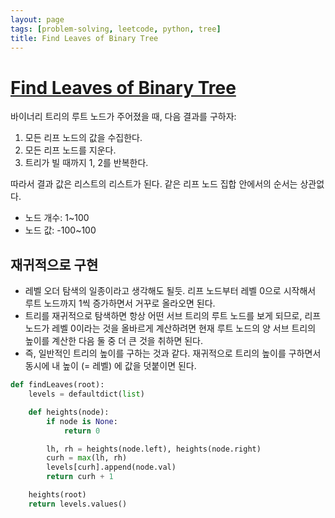 ```yaml
---
layout: page
tags: [problem-solving, leetcode, python, tree]
title: Find Leaves of Binary Tree
---
```


# [Find Leaves of Binary Tree](https://leetcode.com/problems/find-leaves-of-binary-tree/)

 바이너리 트리의 루트 노드가 주어졌을 때, 다음 결과를 구하자:

 1. 모든 리프 노드의 값을 수집한다.
 2. 모든 리프 노드를 지운다.
 3. 트리가 빌 때까지 1, 2를 반복한다.

 따라서 결과 값은 리스트의 리스트가 된다. 같은 리프 노드 집합 안에서의
 순서는 상관없다.

 - 노드 개수: 1~100
 - 노드 값: -100~100

## 재귀적으로 구현
 - 레벨 오더 탐색의 일종이라고 생각해도 될듯. 리프 노드부터 레벨 0으로
   시작해서 루트 노드까지 1씩 증가하면서 거꾸로 올라오면 된다.
 - 트리를 재귀적으로 탐색하면 항상 어떤 서브 트리의 루트 노드를 보게
   되므로, 리프 노드가 레벨 0이라는 것을 올바르게 계산하려면 현재 루트
   노드의 양 서브 트리의 높이를 계산한 다음 둘 중 더 큰 것을 취하면
   된다.
 - 즉, 일반적인 트리의 높이를 구하는 것과 같다. 재귀적으로 트리의
   높이를 구하면서 동시에 내 높이 (= 레벨) 에 값을 덧붙이면 된다.

```python
def findLeaves(root):
    levels = defaultdict(list)

    def heights(node):
        if node is None:
            return 0

        lh, rh = heights(node.left), heights(node.right)
        curh = max(lh, rh)
        levels[curh].append(node.val)
        return curh + 1

    heights(root)
    return levels.values()
```
